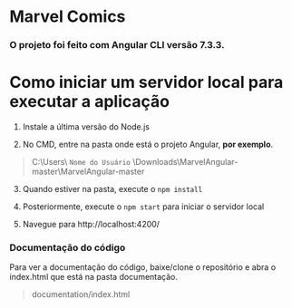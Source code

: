 # Marvel Comics
### O projeto foi feito com Angular CLI versão 7.3.3.

# Como iniciar um servidor local para executar a aplicação
1. Instale a última versão do Node.js

2. No CMD, entre na pasta onde está o projeto Angular, **por exemplo**.
> C:\Users\ `Nome do Usuário` \Downloads\MarvelAngular-master\MarvelAngular-master

3. Quando estiver na pasta, execute o `npm install`

4. Posteriormente, execute o `npm start` para iniciar o servidor local

5. Navegue para http://localhost:4200/


### Documentação do código

Para ver a documentação do código, baixe/clone o repositório e abra o index.html que está na pasta documentação.

> documentation/index.html
